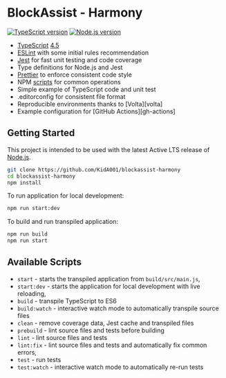# BlockAssist - Harmony

[![TypeScript version][ts-badge]][typescript-4-5]
[![Node.js version][nodejs-badge]][nodejs]

- [TypeScript][typescript] [4.5][typescript-4-5]
- [ESLint][eslint] with some initial rules recommendation
- [Jest][jest] for fast unit testing and code coverage
- Type definitions for Node.js and Jest
- [Prettier][prettier] to enforce consistent code style
- NPM [scripts](#available-scripts) for common operations
- Simple example of TypeScript code and unit test
- .editorconfig for consistent file format
- Reproducible environments thanks to [Volta][volta]
- Example configuration for [GitHub Actions][gh-actions]


## Getting Started

This project is intended to be used with the latest Active LTS release of [Node.js][nodejs].

```sh
git clone https://github.com/KidA001/blockassist-harmony
cd blockassist-harmony
npm install
```

To run application for local development:

```sh
npm run start:dev
```

To build and run transpiled application:

```sh
npm run build
npm run start
```

## Available Scripts

- `start` - starts the transpiled application from `build/src/main.js`,
- `start:dev` - starts the application for local development with live reloading,
- `build` - transpile TypeScript to ES6
- `build:watch` - interactive watch mode to automatically transpile source files
- `clean` - remove coverage data, Jest cache and transpiled files
- `prebuild` - lint source files and tests before building
- `lint` - lint source files and tests
- `lint:fix` - lint source files and tests and automatically fix common errors,
- `test` - run tests
- `test:watch` - interactive watch mode to automatically re-run tests

[ts-badge]: https://img.shields.io/badge/TypeScript-4.5-blue.svg
[nodejs-badge]: https://img.shields.io/badge/Node.js->=%2016.13-blue.svg
[nodejs]: https://nodejs.org/dist/latest-v14.x/docs/api/
[typescript]: https://www.typescriptlang.org/
[typescript-4-5]: https://www.typescriptlang.org/docs/handbook/release-notes/typescript-4-5.html
[jest]: https://facebook.github.io/jest/
[eslint]: https://github.com/eslint/eslint
[prettier]: https://prettier.io
